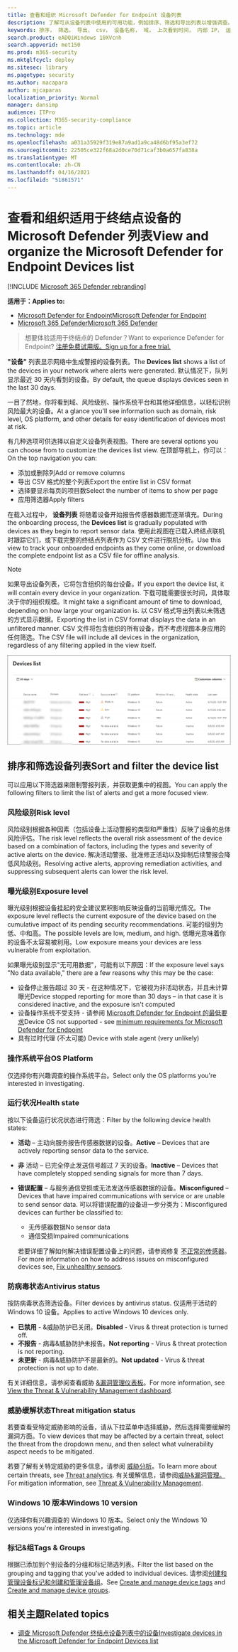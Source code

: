 ```yaml
---
title: 查看和组织 Microsoft Defender for Endpoint 设备列表
description: 了解可从设备列表中使用的可用功能，例如排序、筛选和导出列表以增强调查。
keywords: 排序， 筛选， 导出， csv， 设备名称， 域， 上次看到时间， 内部 IP， 运行状况状态， 活动警报， 活动恶意软件检测， 威胁类别， 查看警报， 网络， 连接， 恶意软件， 类型， 密码窃取程序， 勒索软件， 攻击， 威胁， 常规恶意软件， 不需要的软件
search.product: eADQiWindows 10XVcnh
search.appverid: met150
ms.prod: m365-security
ms.mktglfcycl: deploy
ms.sitesec: library
ms.pagetype: security
ms.author: macapara
author: mjcaparas
localization_priority: Normal
manager: dansimp
audience: ITPro
ms.collection: M365-security-compliance
ms.topic: article
ms.technology: mde
ms.openlocfilehash: a031a35929f319e87a9ad1a9ca48d6bf95a3ef72
ms.sourcegitcommit: 22505ce322f68a2d0ce70d71caf3b0a657fa838a
ms.translationtype: MT
ms.contentlocale: zh-CN
ms.lasthandoff: 04/16/2021
ms.locfileid: "51861571"
---
```

# <a name="view-and-organize-the-microsoft-defender-for-endpoint-devices-list"></a><span data-ttu-id="ed860-104">查看和组织适用于终结点设备的 Microsoft Defender 列表</span><span class="sxs-lookup"><span data-stu-id="ed860-104">View and organize the Microsoft Defender for Endpoint Devices list</span></span>

[!INCLUDE [Microsoft 365 Defender rebranding](../../includes/microsoft-defender.md)]


<span data-ttu-id="ed860-105">**适用于：**</span><span class="sxs-lookup"><span data-stu-id="ed860-105">**Applies to:**</span></span>
- [<span data-ttu-id="ed860-106">Microsoft Defender for Endpoint</span><span class="sxs-lookup"><span data-stu-id="ed860-106">Microsoft Defender for Endpoint</span></span>](https://go.microsoft.com/fwlink/p/?linkid=2154037)
- [<span data-ttu-id="ed860-107">Microsoft 365 Defender</span><span class="sxs-lookup"><span data-stu-id="ed860-107">Microsoft 365 Defender</span></span>](https://go.microsoft.com/fwlink/?linkid=2118804)

> <span data-ttu-id="ed860-108">想要体验适用于终结点的 Defender？</span><span class="sxs-lookup"><span data-stu-id="ed860-108">Want to experience Defender for Endpoint?</span></span> [<span data-ttu-id="ed860-109">注册免费试用版。</span><span class="sxs-lookup"><span data-stu-id="ed860-109">Sign up for a free trial.</span></span>](https://www.microsoft.com/microsoft-365/windows/microsoft-defender-atp?ocid=docs-wdatp-machinesview-abovefoldlink)


<span data-ttu-id="ed860-110">**"设备"** 列表显示网络中生成警报的设备列表。</span><span class="sxs-lookup"><span data-stu-id="ed860-110">The **Devices list** shows a list of the devices in your network where alerts were generated.</span></span> <span data-ttu-id="ed860-111">默认情况下，队列显示最近 30 天内看到的设备。</span><span class="sxs-lookup"><span data-stu-id="ed860-111">By default, the queue displays devices seen in the last 30 days.</span></span>  

<span data-ttu-id="ed860-112">一目了然地，你将看到域、风险级别、操作系统平台和其他详细信息，以轻松识别风险最大的设备。</span><span class="sxs-lookup"><span data-stu-id="ed860-112">At a glance you'll see information such as domain, risk level, OS platform, and other details for easy identification of devices most at risk.</span></span>

<span data-ttu-id="ed860-113">有几种选项可供选择以自定义设备列表视图。</span><span class="sxs-lookup"><span data-stu-id="ed860-113">There are several options you can choose from to customize the devices list view.</span></span> <span data-ttu-id="ed860-114">在顶部导航上，你可以：</span><span class="sxs-lookup"><span data-stu-id="ed860-114">On the top navigation you can:</span></span>

- <span data-ttu-id="ed860-115">添加或删除列</span><span class="sxs-lookup"><span data-stu-id="ed860-115">Add or remove columns</span></span>
- <span data-ttu-id="ed860-116">导出 CSV 格式的整个列表</span><span class="sxs-lookup"><span data-stu-id="ed860-116">Export the entire list in CSV format</span></span>
- <span data-ttu-id="ed860-117">选择要显示每页的项目数</span><span class="sxs-lookup"><span data-stu-id="ed860-117">Select the number of items to show per page</span></span>
- <span data-ttu-id="ed860-118">应用筛选器</span><span class="sxs-lookup"><span data-stu-id="ed860-118">Apply filters</span></span>

<span data-ttu-id="ed860-119">在载入过程中， **设备列表** 将随着设备开始报告传感器数据而逐渐填充。</span><span class="sxs-lookup"><span data-stu-id="ed860-119">During the onboarding process, the **Devices list** is gradually populated with devices as they begin to report sensor data.</span></span> <span data-ttu-id="ed860-120">使用此视图在已载入终结点联机时跟踪它们，或下载完整的终结点列表作为 CSV 文件进行脱机分析。</span><span class="sxs-lookup"><span data-stu-id="ed860-120">Use this view to track your onboarded endpoints as they come online, or download the complete endpoint list as a CSV file for offline analysis.</span></span>

>[!NOTE]
> <span data-ttu-id="ed860-121">如果导出设备列表，它将包含组织的每台设备。</span><span class="sxs-lookup"><span data-stu-id="ed860-121">If you export the device list, it will contain every device in your organization.</span></span> <span data-ttu-id="ed860-122">下载可能需要很长时间，具体取决于你的组织规模。</span><span class="sxs-lookup"><span data-stu-id="ed860-122">It might take a significant amount of time to download, depending on how large your organization is.</span></span> <span data-ttu-id="ed860-123">以 CSV 格式导出列表以未筛选的方式显示数据。</span><span class="sxs-lookup"><span data-stu-id="ed860-123">Exporting the list in CSV format displays the data in an unfiltered manner.</span></span> <span data-ttu-id="ed860-124">CSV 文件将包含组织的所有设备，而不考虑视图本身应用的任何筛选。</span><span class="sxs-lookup"><span data-stu-id="ed860-124">The CSV file will include all devices in the organization, regardless of any filtering applied in the view itself.</span></span>

![包含设备列表的设备列表的图像](images/device-list.png)

## <a name="sort-and-filter-the-device-list"></a><span data-ttu-id="ed860-126">排序和筛选设备列表</span><span class="sxs-lookup"><span data-stu-id="ed860-126">Sort and filter the device list</span></span>

<span data-ttu-id="ed860-127">可以应用以下筛选器来限制警报列表，并获取更集中的视图。</span><span class="sxs-lookup"><span data-stu-id="ed860-127">You can apply the following filters to limit the list of alerts and get a more focused view.</span></span>

### <a name="risk-level"></a><span data-ttu-id="ed860-128">风险级别</span><span class="sxs-lookup"><span data-stu-id="ed860-128">Risk level</span></span>

<span data-ttu-id="ed860-129">风险级别根据各种因素（包括设备上活动警报的类型和严重性）反映了设备的总体风险评估。</span><span class="sxs-lookup"><span data-stu-id="ed860-129">The risk level reflects the overall risk assessment of the device based on a combination of factors, including the types and severity of active alerts on the device.</span></span> <span data-ttu-id="ed860-130">解决活动警报、批准修正活动以及抑制后续警报会降低风险级别。</span><span class="sxs-lookup"><span data-stu-id="ed860-130">Resolving active alerts, approving remediation activities, and suppressing subsequent alerts can lower the risk level.</span></span>

### <a name="exposure-level"></a><span data-ttu-id="ed860-131">曝光级别</span><span class="sxs-lookup"><span data-stu-id="ed860-131">Exposure level</span></span>

<span data-ttu-id="ed860-132">曝光级别根据设备挂起的安全建议累积影响反映设备的当前曝光情况。</span><span class="sxs-lookup"><span data-stu-id="ed860-132">The exposure level reflects the current exposure of the device based on the cumulative impact of its pending security recommendations.</span></span> <span data-ttu-id="ed860-133">可能的级别为低、中和高。</span><span class="sxs-lookup"><span data-stu-id="ed860-133">The possible levels are low, medium, and high.</span></span> <span data-ttu-id="ed860-134">低曝光意味着你的设备不太容易被利用。</span><span class="sxs-lookup"><span data-stu-id="ed860-134">Low exposure means your devices are less vulnerable from exploitation.</span></span>

<span data-ttu-id="ed860-135">如果曝光级别显示"无可用数据"，可能有以下原因：</span><span class="sxs-lookup"><span data-stu-id="ed860-135">If the exposure level says "No data available," there are a few reasons why this may be the case:</span></span>

- <span data-ttu-id="ed860-136">设备停止报告超过 30 天 - 在这种情况下，它被视为非活动状态，并且未计算曝光</span><span class="sxs-lookup"><span data-stu-id="ed860-136">Device stopped reporting for more than 30 days – in that case it is considered inactive, and the exposure isn't computed</span></span>
- <span data-ttu-id="ed860-137">设备操作系统不受支持 - 请参阅 [Microsoft Defender for Endpoint 的最低要求](minimum-requirements.md)</span><span class="sxs-lookup"><span data-stu-id="ed860-137">Device OS not supported - see [minimum requirements for Microsoft Defender for Endpoint](minimum-requirements.md)</span></span>
- <span data-ttu-id="ed860-138">具有过时代理 (不太可能) </span><span class="sxs-lookup"><span data-stu-id="ed860-138">Device with stale agent (very unlikely)</span></span>

### <a name="os-platform"></a><span data-ttu-id="ed860-139">操作系统平台</span><span class="sxs-lookup"><span data-stu-id="ed860-139">OS Platform</span></span>

<span data-ttu-id="ed860-140">仅选择你有兴趣调查的操作系统平台。</span><span class="sxs-lookup"><span data-stu-id="ed860-140">Select only the OS platforms you're interested in investigating.</span></span>

### <a name="health-state"></a><span data-ttu-id="ed860-141">运行状况</span><span class="sxs-lookup"><span data-stu-id="ed860-141">Health state</span></span>

<span data-ttu-id="ed860-142">按以下设备运行状况状态进行筛选：</span><span class="sxs-lookup"><span data-stu-id="ed860-142">Filter by the following device health states:</span></span>

- <span data-ttu-id="ed860-143">**活动** – 主动向服务报告传感器数据的设备。</span><span class="sxs-lookup"><span data-stu-id="ed860-143">**Active** – Devices that are actively reporting sensor data to the service.</span></span>
- <span data-ttu-id="ed860-144">**非** 活动 – 已完全停止发送信号超过 7 天的设备。</span><span class="sxs-lookup"><span data-stu-id="ed860-144">**Inactive** – Devices that have completely stopped sending signals for more than 7 days.</span></span>
- <span data-ttu-id="ed860-145">**错误配置** – 与服务通信受损或无法发送传感器数据的设备。</span><span class="sxs-lookup"><span data-stu-id="ed860-145">**Misconfigured** – Devices that have impaired communications with service or are unable to send sensor data.</span></span> <span data-ttu-id="ed860-146">可以将错误配置的设备进一步分类为：</span><span class="sxs-lookup"><span data-stu-id="ed860-146">Misconfigured devices can further be classified to:</span></span>
  - <span data-ttu-id="ed860-147">无传感器数据</span><span class="sxs-lookup"><span data-stu-id="ed860-147">No sensor data</span></span>
  - <span data-ttu-id="ed860-148">通信受损</span><span class="sxs-lookup"><span data-stu-id="ed860-148">Impaired communications</span></span>

  <span data-ttu-id="ed860-149">若要详细了解如何解决错误配置设备上的问题，请参阅修复 [不正常的传感器](fix-unhealthy-sensors.md)。</span><span class="sxs-lookup"><span data-stu-id="ed860-149">For more information on how to address issues on misconfigured devices see, [Fix unhealthy sensors](fix-unhealthy-sensors.md).</span></span>

### <a name="antivirus-status"></a><span data-ttu-id="ed860-150">防病毒状态</span><span class="sxs-lookup"><span data-stu-id="ed860-150">Antivirus status</span></span>

<span data-ttu-id="ed860-151">按防病毒状态筛选设备。</span><span class="sxs-lookup"><span data-stu-id="ed860-151">Filter devices by antivirus status.</span></span> <span data-ttu-id="ed860-152">仅适用于活动的 Windows 10 设备。</span><span class="sxs-lookup"><span data-stu-id="ed860-152">Applies to active Windows 10 devices only.</span></span>

- <span data-ttu-id="ed860-153">**已禁用** - &威胁防护已关闭。</span><span class="sxs-lookup"><span data-stu-id="ed860-153">**Disabled** - Virus & threat protection is turned off.</span></span>
- <span data-ttu-id="ed860-154">**不报告** - 病毒&威胁防护未报告。</span><span class="sxs-lookup"><span data-stu-id="ed860-154">**Not reporting** - Virus & threat protection is not reporting.</span></span>
- <span data-ttu-id="ed860-155">**未更新** - 病毒&威胁防护不是最新的。</span><span class="sxs-lookup"><span data-stu-id="ed860-155">**Not updated** - Virus & threat protection is not up to date.</span></span>

<span data-ttu-id="ed860-156">有关详细信息，请参阅查看威胁 [&漏洞管理仪表板](tvm-dashboard-insights.md)。</span><span class="sxs-lookup"><span data-stu-id="ed860-156">For more information, see [View the Threat & Vulnerability Management dashboard](tvm-dashboard-insights.md).</span></span>

### <a name="threat-mitigation-status"></a><span data-ttu-id="ed860-157">威胁缓解状态</span><span class="sxs-lookup"><span data-stu-id="ed860-157">Threat mitigation status</span></span>

<span data-ttu-id="ed860-158">若要查看受特定威胁影响的设备，请从下拉菜单中选择威胁，然后选择需要缓解的漏洞方面。</span><span class="sxs-lookup"><span data-stu-id="ed860-158">To view devices that may be affected by a certain threat, select the threat from the dropdown menu, and then select what vulnerability aspect needs to be mitigated.</span></span>

<span data-ttu-id="ed860-159">若要了解有关特定威胁的更多信息，请参阅 [威胁分析](threat-analytics.md)。</span><span class="sxs-lookup"><span data-stu-id="ed860-159">To learn more about certain threats, see [Threat analytics](threat-analytics.md).</span></span> <span data-ttu-id="ed860-160">有关缓解信息，请参阅[威胁&漏洞管理。](next-gen-threat-and-vuln-mgt.md)</span><span class="sxs-lookup"><span data-stu-id="ed860-160">For mitigation information, see [Threat & Vulnerability Management](next-gen-threat-and-vuln-mgt.md).</span></span>

### <a name="windows-10-version"></a><span data-ttu-id="ed860-161">Windows 10 版本</span><span class="sxs-lookup"><span data-stu-id="ed860-161">Windows 10 version</span></span>

<span data-ttu-id="ed860-162">仅选择你有兴趣调查的 Windows 10 版本。</span><span class="sxs-lookup"><span data-stu-id="ed860-162">Select only the Windows 10 versions you're interested in investigating.</span></span>

### <a name="tags--groups"></a><span data-ttu-id="ed860-163">标记&组</span><span class="sxs-lookup"><span data-stu-id="ed860-163">Tags & Groups</span></span>

<span data-ttu-id="ed860-164">根据已添加到个别设备的分组和标记筛选列表。</span><span class="sxs-lookup"><span data-stu-id="ed860-164">Filter the list based on the grouping and tagging that you've added to individual devices.</span></span> <span data-ttu-id="ed860-165">请参阅[创建和管理设备标记和](machine-tags.md)[创建和管理设备组](machine-groups.md)。</span><span class="sxs-lookup"><span data-stu-id="ed860-165">See [Create and manage device tags](machine-tags.md) and [Create and manage device groups](machine-groups.md).</span></span>

## <a name="related-topics"></a><span data-ttu-id="ed860-166">相关主题</span><span class="sxs-lookup"><span data-stu-id="ed860-166">Related topics</span></span>

- [<span data-ttu-id="ed860-167">调查 Microsoft Defender 终结点设备列表中的设备</span><span class="sxs-lookup"><span data-stu-id="ed860-167">Investigate devices in the Microsoft Defender for Endpoint Devices list</span></span>](investigate-machines.md)
